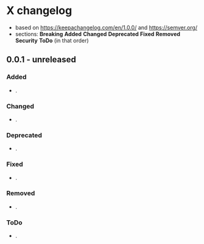 # X changelog
* based on https://keepachangelog.com/en/1.0.0/ and https://semver.org/
* sections: **Breaking** **Added** **Changed** **Deprecated** **Fixed** **Removed** **Security** **ToDo** (in that order)

## 0.0.1 - unreleased
### Added
* .
### Changed
* .
### Deprecated
* .
### Fixed
* .
### Removed
* .
### ToDo
* .